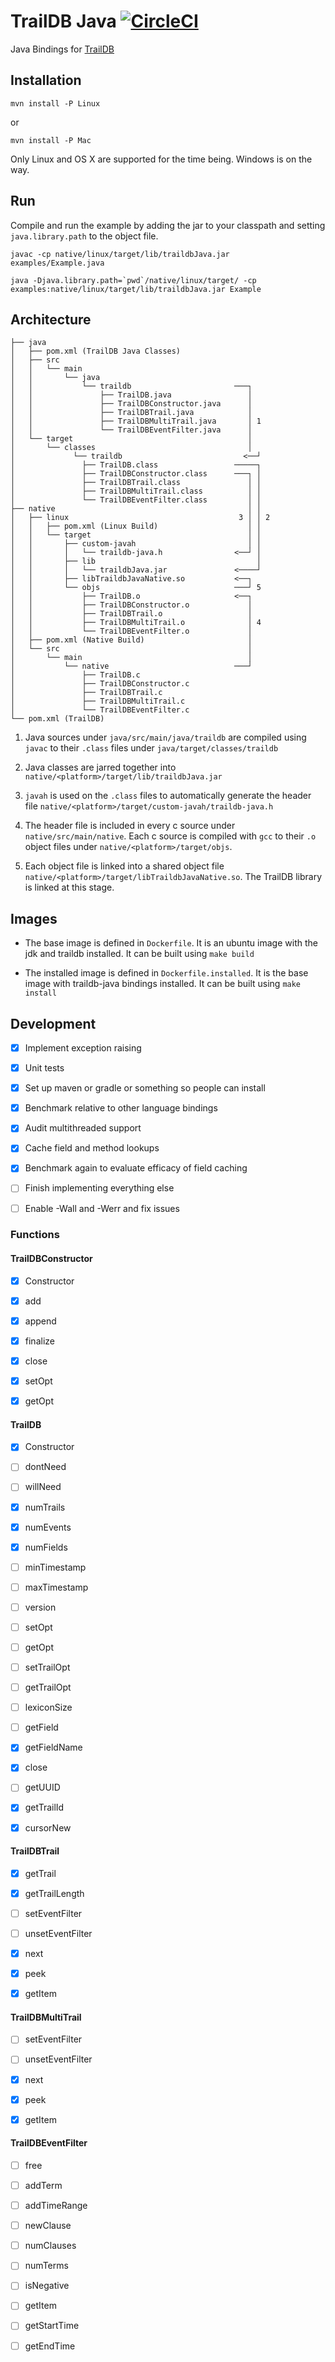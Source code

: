 
# TrailDB Java [![CircleCI](https://circleci.com/gh/aholyoke/traildb-java/tree/master.svg?style=shield)](https://circleci.com/gh/aholyoke/traildb-java/tree/master)

Java Bindings for [TrailDB](https://github.com/traildb/traildb)

## Installation

`mvn install -P Linux`

or

`mvn install -P Mac`

Only Linux and OS X are supported for the time being. Windows is on the way.

## Run

Compile and run the example by adding the jar to your classpath and setting `java.library.path` to the object file.

```
javac -cp native/linux/target/lib/traildbJava.jar examples/Example.java

java -Djava.library.path=`pwd`/native/linux/target/ -cp examples:native/linux/target/lib/traildbJava.jar Example
```

## Architecture

```
├── java
│   ├── pom.xml (TrailDB Java Classes)
│   ├── src
│   │   └── main
│   │       └── java
│   │           └── traildb                       ───┐
│   │               ├── TrailDB.java                 │
│   │               ├── TrailDBConstructor.java      │
│   │               ├── TrailDBTrail.java            │
│   │               ├── TrailDBMultiTrail.java       │ 1
│   │               └── TrailDBEventFilter.java      │
│   └── target                                       │
│       └── classes                                  │
│        	  └── traildb                           <──┘
│              	├── TrailDB.class                 ─────┐
│               ├── TrailDBConstructor.class      ───┐ │
│               ├── TrailDBTrail.class               │ │
│               ├── TrailDBMultiTrail.class          │ │
│               └── TrailDBEventFilter.class         │ │
├── native                                           │ │
│   ├── linux                                      3 │ │ 2
│   │   ├── pom.xml (Linux Build)                    │ │
│   │   └── target                                   │ │
│   │       ├── custom-javah                         │ │
│   │       │   └── traildb-java.h                <──┘ │
│   │       ├── lib                                    │
│   │       │   └── traildbJava.jar               <────┘
│   │       ├── libTraildbJavaNative.so           <──┐
│   │       └── objs                              ───┘ 5
│   │           ├── TrailDB.o                     <──┐
│   │           ├── TrailDBConstructor.o             │
│   │           ├── TrailDBTrail.o                   │
│   │           ├── TrailDBMultiTrail.o              │ 4
│   │           └── TrailDBEventFilter.o             │
│   ├── pom.xml (Native Build)                       │
│   └── src                                          │
│       └── main                                     │
│           └── native                            ───┘
│               ├── TrailDB.c
│               ├── TrailDBConstructor.c
│               ├── TrailDBTrail.c
│               ├── TrailDBMultiTrail.c
│               └── TrailDBEventFilter.c
└── pom.xml (TrailDB)
```

1. Java sources under `java/src/main/java/traildb` are compiled using `javac` to their `.class` files under `java/target/classes/traildb`

2. Java classes are jarred together into `native/<platform>/target/lib/traildbJava.jar`

3. `javah` is used on the `.class` files to automatically generate the header file `native/<platform>/target/custom-javah/traildb-java.h`

4. The header file is included in every c source under `native/src/main/native`. Each c source is compiled with `gcc` to their `.o` object files under `native/<platform>/target/objs`.

5. Each object file is linked into a shared object file `native/<platform>/target/libTraildbJavaNative.so`. The TrailDB library is linked at this stage.


## Images

* The base image is defined in `Dockerfile`. It is an ubuntu image with the jdk and traildb installed. It can be built using `make build`

* The installed image is defined in `Dockerfile.installed`. It is the base image with traildb-java bindings installed. It can be built using `make install`


## Development

- [x] Implement exception raising

- [x] Unit tests

- [x] Set up maven or gradle or something so people can install

- [x] Benchmark relative to other language bindings

- [x] Audit multithreaded support

- [x] Cache field and method lookups

- [x] Benchmark again to evaluate efficacy of field caching

- [ ] Finish implementing everything else

- [ ] Enable -Wall and -Werr and fix issues

### Functions

#### TrailDBConstructor

- [x] Constructor

- [x] add

- [x] append

- [x] finalize

- [x] close

- [x] setOpt

- [x] getOpt


#### TrailDB

- [x] Constructor

- [ ] dontNeed

- [ ] willNeed

- [x] numTrails

- [x] numEvents

- [x] numFields

- [ ] minTimestamp

- [ ] maxTimestamp

- [ ] version

- [ ] setOpt

- [ ] getOpt

- [ ] setTrailOpt

- [ ] getTrailOpt

- [ ] lexiconSize

- [ ] getField

- [x] getFieldName

- [x] close

- [ ] getUUID

- [x] getTrailId

- [x] cursorNew


#### TrailDBTrail

- [x] getTrail

- [x] getTrailLength

- [ ] setEventFilter

- [ ] unsetEventFilter

- [x] next

- [x] peek

- [x] getItem


#### TrailDBMultiTrail

- [ ] setEventFilter

- [ ] unsetEventFilter

- [x] next

- [x] peek

- [x] getItem


#### TrailDBEventFilter

- [ ] free

- [ ] addTerm

- [ ] addTimeRange

- [ ] newClause

- [ ] numClauses

- [ ] numTerms

- [ ] isNegative

- [ ] getItem

- [ ] getStartTime

- [ ] getEndTime